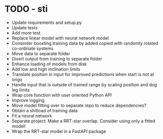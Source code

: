 # TODO - sti
- Update requirements and setup.py
- Update tests
- Add more test
- Replace linear model with neural network model
- Consinder boosting training data by added copied with randomly rotated co-ordinate systems
- Move data to separate folder
- Divert output from training to separate folder
- Enhance loading of models from disk
- Add low and high inclination limits 
- Translate position in input for improved predictions when start is not at origo
- Handle input that is outside of trained range by scaling position and dog leg limits
- Wrap core function with user oriented Python API
- Improve logging
- Move model fitting over to separate repo to reduce dependencies?
- Obtain a shitload of training data
- Fit a neural network
- Separate project: Make a RRT-star overlap. Consider using only a fitted model!
- Wrap the RRT-star model in a FastAPI package